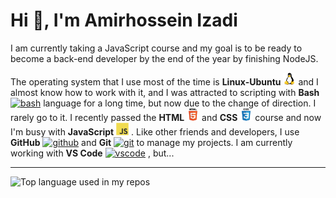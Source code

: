 # Hi 👋, I'm Amirhossein Izadi

I am currently taking a JavaScript course and my goal is to be ready to become a back-end developer by the end of the year by finishing NodeJS.

The operating system that I use most of the time is **Linux-Ubuntu**
<a href="https://www.linux.org/" target="_blank"><img src="https://raw.githubusercontent.com/devicons/devicon/master/icons/linux/linux-original.svg" alt="linux" width="20" height="20"/></a>
and I almost know how to work with it, and I was attracted to scripting with **Bash**
<a href="https://www.gnu.org/software/bash/" target="_blank"><img src="https://www.vectorlogo.zone/logos/gnu_bash/gnu_bash-icon.svg" alt="bash" width="20" height="20"/></a>
language for a long time, but now due to the change of direction. I rarely go to it. I recently passed the **HTML**
<a href="https://www.w3.org/html/" target="_blank"><img src="https://raw.githubusercontent.com/devicons/devicon/master/icons/html5/html5-original-wordmark.svg" alt="html5" width="20" height="20"/></a>
and **CSS**
<a href="https://www.w3schools.com/css/" target="_blank"><img src="https://raw.githubusercontent.com/devicons/devicon/master/icons/css3/css3-original-wordmark.svg" alt="css3" width="20" height="20"/></a>
course and now I'm busy with **JavaScript**
<a href="https://developer.mozilla.org/en-US/docs/Web/JavaScript" target="_blank"><img src="https://raw.githubusercontent.com/devicons/devicon/master/icons/javascript/javascript-original.svg" alt="javascript" width="20" height="20"/></a>
. Like other friends and developers, I use **GitHub**
<a href="https://github.com" target="_blank"><img src="https://cdn.jsdelivr.net/gh/devicons/devicon/icons/github/github-original.svg" alt="github" width="20" height="20"/></a>
and **Git**
<a href="https://git-scm.com/" target="_blank" rel="noreferrer"><img src="https://www.vectorlogo.zone/logos/git-scm/git-scm-icon.svg" alt="git" width="20" height="20"/></a>
to manage my projects. I am currently working with **VS Code**
<a href="https://code.visualstudio.com/" target="_blank"><img src="https://cdn.jsdelivr.net/gh/devicons/devicon/icons/vscode/vscode-original.svg" alt="vscode" width="20" height="20"/></a>
, but...

---

<img width="" src="https://github-readme-stats.vercel.app/api/top-langs/?username=amirhossein-github&layout=compact&hide_title=1&card_width=300" alt="Top language used in my repos" />
